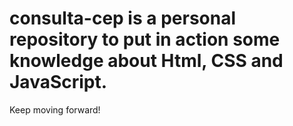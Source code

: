 # consulta-cep is a personal repository to put in action some knowledge about Html, CSS and JavaScript.

Keep moving forward!

